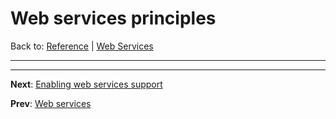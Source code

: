 # Web services principles

Back to: [Reference](README.md) | [Web Services](ws-index.md)

---


---
**Next**: [Enabling web services support](ws-enable.md)

**Prev**: [Web services](ws-index.md)